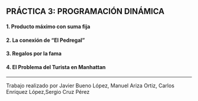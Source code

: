 ## PRÁCTICA 3: PROGRAMACIÓN DINÁMICA ##

#### 1. Producto máximo con suma fija
#### 2. La conexión de “El Pedregal”
#### 3. Regalos por la fama
#### 4. El Problema del Turista en Manhattan

  ----
 Trabajo realizado por Javier Bueno López, Manuel Ariza Ortiz, Carlos Enríquez López,Sergio Cruz Pérez

